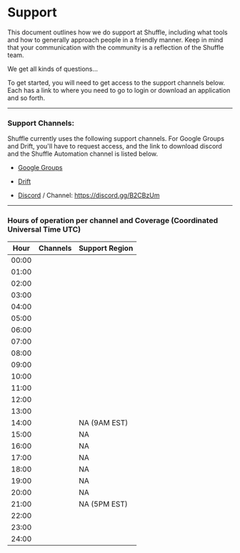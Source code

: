 # Support
This document outlines how we do support at Shuffle, including what tools and how to generally approach people in a friendly manner. Keep in mind that your communication with the community is a reflection of the Shuffle team.

We get all kinds of questions...

To get started, you will need to get access to the support channels below. Each has a link to where you need to go to login or download an application and so forth.

---

### Support Channels:

Shuffle currently uses the following support channels. For Google Groups and Drift, you'll have to request access, and the link to download discord and the Shuffle Automation channel is listed below.

* [Google Groups](https://www.gmail.com)

* [Drift](https://www.drift.com/)

* [Discord](https://discord.com/) / Channel: https://discord.gg/B2CBzUm

---

### Hours of operation per channel and Coverage (Coordinated Universal Time UTC)


| Hour  | Channels | Support Region |
|-------|----------|----------------|
| 00:00 |          |                |
| 01:00 |          |                |
| 02:00 |          |                |
| 03:00 |          |                |
| 04:00 |          |                |
| 05:00 |          |                |
| 06:00 |          |                |
| 07:00 |          |                |
| 08:00 |          |                |
| 09:00 |          |                |
| 10:00 |          |                |
| 11:00 |          |                |
| 12:00 |          |                |
| 13:00 |          |                |
| 14:00 |          | NA (9AM EST)   |
| 15:00 |          | NA             |
| 16:00 |          | NA             |
| 17:00 |          | NA             |
| 18:00 |          | NA             |
| 19:00 |          | NA             |
| 20:00 |          | NA             |
| 21:00 |          | NA (5PM EST)   |
| 22:00 |          |                |
| 23:00 |          |                |
| 24:00 |          |                |

